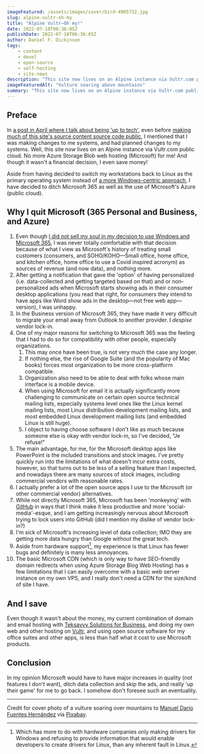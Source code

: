 ```yaml
---
imageFeatured: /assets/images/cover/bird-4905732.jpg
slug: alpine-vultr-oh-my
title: "Alpine Vultr—Oh my!"
date: 2022-07-10T06:36:05Z
publishDate: 2022-07-10T06:36:05Z
author: Daniel F. Dickinson
tags:
    - content
    - devel
    - open-source
    - self-hosting
    - site-news
description: "This site now lives on an Alpine instance via Vultr.com public cloud. No more Azure Blobs (Microsoft) for me!"
imageFeaturedAlt: "Vulture soaring above mountains"
summary: "This site now lives on an Alpine instance via Vultr.com public cloud. No more Azure Storage Blob web hosting (Microsoft) for me! And though it wasn't a financial decision, I even save money!"
---
```


## Preface

In [a post in April where I talk about being 'up to tech'](2022-04-19-i-have-been-up-to-tech.md), even before [making much of this site's source content source code public](2022-05-29-its-raining-content.md), I mentioned that I was making changes to me systems, and had planned changes to my systems. Well, this site now lives on an Alpine instance via Vultr.com public cloud. No more Azure Storage Blob web hosting (Microsoft) for me! And though it wasn't a financial decision, I even save money!

Aside from having decided to switch my workstations back to Linux as the primary operating system instead of [a more Windows-centric approach](../deploy-admin/a-more-windows-centric-approach/_index.md), I have decided to ditch Microsoft 365 as well as the use of Microsoft's Azure (public cloud).

## Why I quit Microsoft (365 Personal and Business, and Azure)

1. Even though [I did not sell my soul in my decision to use Windows and Microsoft 365](2021-07-03-no-i-have-not-sold-my-soul-v2.md), I was never totally comfortable with
that decision because of what I view as Microsoft's history of treating small customers (consumers, and SOHO/KOHO—Small office, home office, and kitchen office, home office to use a Covid inspired acronym) as sources of revenue (and now data), and nothing more.
2. After getting a notification that gave the 'option' of having personalized (i.e. data-collected and getting targeted based on that) and or non-personalized ads when Microsoft starts showing ads in their consumer desktop applications (you read that right, for consumers they intend to have apps like Word show ads in the desktop—not free web app—version), I was unhappy.
3. In the Business version of Microsoft 365, they have made it very difficult to migrate your email away from Outlook to another provider. I _despise_ vendor lock-in.
4. One of my major reasons for switching to Microsoft 365 was the feeling that I had to do so for compatibility with other people, especially organizations.
   1. This may once have been true, is not very much the case any longer.
   2. If nothing else, the rise of Google Suite (and the popularity of Mac books) forces most organization to be more cross-platform compatible.
   3. Organization also need to be able to deal with folks whose main interface is a mobile device.
   4. When using Microsoft for email it is actually significantly more challenging to communicate on certain open source technical mailing lists, especially systems level ones like the Linux kernel mailing lists, most Linux distribution development mailing lists, and most embedded Linux development mailing lists (and embedded Linux is still huge).
   5. I object to having choose software I don't like as much because someone else is okay with vendor lock-in, so I've decided, "Je refuse!"
5. The main advantage, for me, for the Microsoft desktop apps like PowerPoint is the included transitions and stock images. I've pretty quickly run into the limitations of what doesn't incur extra costs, however, so that turns out to be less of a selling feature than I expected, and nowadays there are many sources of stock images, including commercial vendors with reasonable rates.
6. I actually prefer a lot of the open source apps I use to the Microsoft (or other commercial vendor) alternatives.
7. While not directly Microsoft 365, Microsoft has been 'monkeying' with [GitHub](https://github.com) in ways that I think make it less productive and more 'social-media'-esque, and I am getting increasingly nervous about Microsoft trying to lock users into GitHub (did I mention my dislike of vendor lock-in?)
8. I'm sick of Microsoft's increasing level of data collection; IMO they are getting more data hungry than Google without the great tech.
9. Aside from hardware support[^1], my experience is that Linux has fewer bugs and definitely is many less annoyances.
10. The basic Microsoft CDN (which is only way to have SEO-friendly domain redirects when using Azure Storage Blog Web Hosting) has a few limitations that I can easily overcome with a basic web server instance on my own VPS, and I really don't need a CDN for the size/kind of site I have.

## And I save

Even though it wasn't about the money, my current combination of domain and email hosting with [Teksavvy Solutions for Business](https://business.teksavvy.com), and doing my own web and other hosting on [Vultr](https://vultr.com), and using open source software for my office suites and other apps, is less than half what it cost to use Microsoft products.

## Conclusion

In my opinion Microsoft would have to have major increases in quality (not features I don't want), ditch data collection and skip the ads, and really 'up their game' for me to go back. I somehow don't foresee such an eventuality.

--------

Credit for cover photo of a vulture soaring over mountains to [Manuel Dario Fuentes Hernández](https://pixabay.com/users/drfuenteshernandez-7757554/?utm_source=link-attribution&utm_medium=referral&utm_campaign=image&utm_content=4905732) via [Pixabay](https://pixabay.com/?utm_source=link-attribution&utm_medium=referral&utm_campaign=image&utm_content=4905732).

[^1]: Which has more to do with hardware companies only making drivers for Windows and refusing to provide information that would enable developers to create drivers for Linux, than any inherent fault in Linux.
